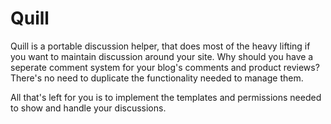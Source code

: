 # Quill

Quill is a portable discussion helper, that does most of the heavy lifting if you want to maintain discussion around your site.
Why should you have a seperate comment system for your blog's comments and product reviews? There's no need to duplicate the functionality needed to manage them.

All that's left for you is to implement the templates and permissions needed to show and handle your discussions.